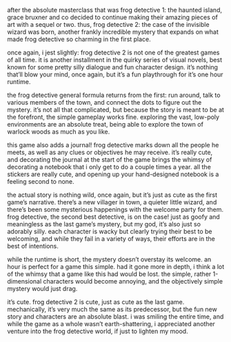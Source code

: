 after the absolute masterclass that was frog detective 1: the haunted island, grace bruxner and co decided to continue making their amazing pieces of art with a sequel or two. thus, frog detective 2: the case of the invisible wizard was born, another frankly incredible mystery that expands on what made frog detective so charming in the first place.

once again, i jest slightly: frog detective 2 is not one of the greatest games of all time. it is another installment in the quirky series of visual novels, best known for some pretty silly dialogue and fun character design. it’s nothing that’ll blow your mind, once again, but it’s a fun playthrough for it’s one hour runtime.

the frog detective general formula returns from the first: run around, talk to various members of the town, and connect the dots to figure out the mystery. it’s not all that complicated, but because the story is meant to be at the forefront, the simple gameplay works fine. exploring the vast, low-poly environments are an absolute treat, being able to explore the town of warlock woods as much as you like.

this game also adds a journal! frog detective marks down all the people he meets, as well as any clues or objectives he may receive. it’s really cute, and decorating the journal at the start of the game brings the whimsy of decorating a notebook that i only get to do a couple times a year. all the stickers are really cute, and opening up your hand-designed notebook is a feeling second to none.

the actual story is nothing wild, once again, but it’s just as cute as the first game’s narrative. there’s a new villager in town, a quieter little wizard, and there’s been some mysterious happenings with the welcome party for them. frog detective, the second best detective, is on the case! just as goofy and meaningless as the last game’s mystery, but my god, it’s also just so adorably silly. each character is wacky but clearly trying their best to be welcoming, and while they fail in a variety of ways, their efforts are in the best of intentions.

while the runtime is short, the mystery doesn’t overstay its welcome. an hour is perfect for a game this simple. had it gone more in depth, i think a lot of the whimsy that a game like this had would be lost. the simple, rather 1-dimensional characters would become annoying, and the objectively simple mystery would just drag.

it’s cute. frog detective 2 is cute, just as cute as the last game. mechanically, it’s very much the same as its predecessor, but the fun new story and characters are an absolute blast. i was smiling the entire time, and while the game as a whole wasn’t earth-shattering, i appreciated another venture into the frog detective world, if just to lighten my mood.